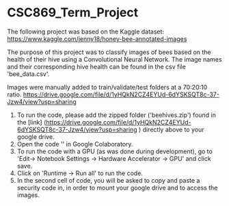 # CSC869_Term_Project
The following project was based on the Kaggle dataset:  https://www.kaggle.com/jenny18/honey-bee-annotated-images

The purpose of this project was to classify images of bees based on the health of their hive using a Convolutional Neural Network.
The image names and their corresponding hive health can be found in the csv file 'bee_data.csv'.

Images were manually added to train/validate/test folders at a 70:20:10 ratio. 
https://drive.google.com/file/d/1yHQkN2CZ4EYUd-6dYSKSQT8c-37-Jzw4/view?usp=sharing

1. To run the code, please add the zipped folder ('beehives.zip') found in the [link] (https://drive.google.com/file/d/1yHQkN2CZ4EYUd-6dYSKSQT8c-37-Jzw4/view?usp=sharing
) directly above to your google drive.
2. Open the code '' in Google Colaboratory.
3. To run the code with a GPU (as was done during development), go to 'Edit-> Notebook Settings -> Hardware Accelerator -> GPU' and click save. 
4. Click on 'Runtime -> Run all' to run the code. 
5. In the second cell of code, you will be asked to copy and paste a security code in, in order to mount your google drive and to access the images. 
